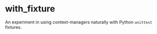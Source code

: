 with_fixture
============

An experiment in using context-managers naturally with Python `unittest` fixtures.
